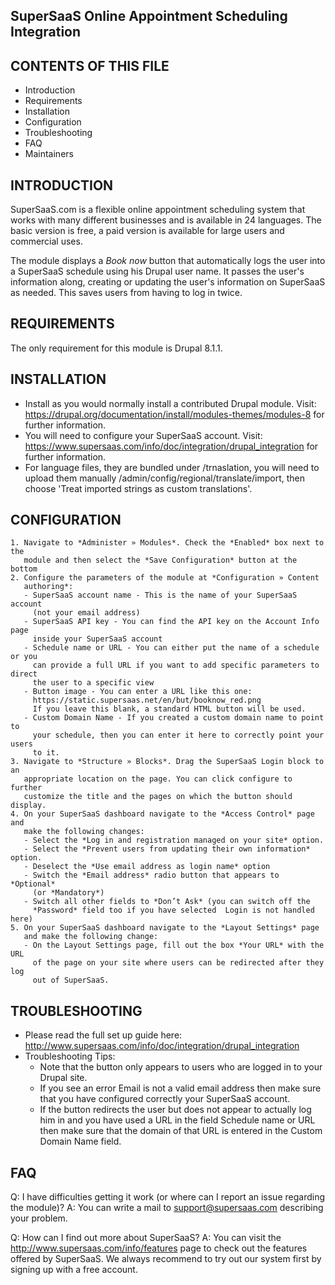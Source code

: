 SuperSaaS Online Appointment Scheduling Integration
---------------------------------------------------------

CONTENTS OF THIS FILE
---------------------

 * Introduction
 * Requirements
 * Installation
 * Configuration
 * Troubleshooting
 * FAQ
 * Maintainers


INTRODUCTION
------------

SuperSaaS.com is a flexible online appointment scheduling system that works with
many different businesses and is available in 24 languages. The basic version is
free, a paid version is available for large users and commercial uses.

The module displays a *Book now* button that automatically logs the user into a
SuperSaaS schedule using his Drupal user name. It passes the user's information
along, creating or updating the user's information on SuperSaaS as needed. This
saves users from having to log in twice.


REQUIREMENTS
------------

The only requirement for this module is Drupal 8.1.1.


INSTALLATION
------------
 * Install as you would normally install a contributed Drupal module. Visit:
   https://drupal.org/documentation/install/modules-themes/modules-8
   for further information.
 * You will need to configure your SuperSaaS account. Visit:
   https://www.supersaas.com/info/doc/integration/drupal_integration
   for further information.
 * For language files, they are bundled under /trnaslation, you will
   need to upload them manually /admin/config/regional/translate/import, then
   choose 'Treat imported strings as custom translations'.


CONFIGURATION
-------------

    1. Navigate to *Administer » Modules*. Check the *Enabled* box next to the
       module and then select the *Save Configuration* button at the bottom
    2. Configure the parameters of the module at *Configuration » Content
       authoring*:
       - SuperSaaS account name - This is the name of your SuperSaaS account
         (not your email address)
       - SuperSaaS API key - You can find the API key on the Account Info page
         inside your SuperSaaS account
       - Schedule name or URL - You can either put the name of a schedule or you
         can provide a full URL if you want to add specific parameters to direct
         the user to a specific view
       - Button image - You can enter a URL like this one:
         https://static.supersaas.net/en/but/booknow_red.png
         If you leave this blank, a standard HTML button will be used.
       - Custom Domain Name - If you created a custom domain name to point to
         your schedule, then you can enter it here to correctly point your users
         to it.
    3. Navigate to *Structure » Blocks*. Drag the SuperSaaS Login block to an
       appropriate location on the page. You can click configure to further
       customize the title and the pages on which the button should display.
    4. On your SuperSaaS dashboard navigate to the *Access Control* page and
       make the following changes:
       - Select the *Log in and registration managed on your site* option.
       - Select the *Prevent users from updating their own information* option.
       - Deselect the *Use email address as login name* option
       - Switch the *Email address* radio button that appears to *Optional*
         (or *Mandatory*)
       - Switch all other fields to *Don’t Ask* (you can switch off the
         *Password* field too if you have selected  Login is not handled here)
    5. On your SuperSaaS dashboard navigate to the *Layout Settings* page
       and make the following change:
       - On the Layout Settings page, fill out the box *Your URL* with the URL
         of the page on your site where users can be redirected after they log
         out of SuperSaaS.


TROUBLESHOOTING
---------------
 * Please read the full set up guide here:
   http://www.supersaas.com/info/doc/integration/drupal_integration
* Troubleshooting Tips:
  - Note that the button only appears to users who are logged in to your Drupal
    site.
  - If you see an error Email is not a valid email address then make sure that
    you have configured correctly your SuperSaaS account.
  - If the button redirects the user but does not appear to actually log him in
    and you have used a URL in the field Schedule name or URL then make sure
    that the domain of that URL is entered in the Custom Domain Name field.


FAQ
----------------
Q: I have difficulties getting it work (or where can I report an issue regarding
the module)?
A: You can write a mail to support@supersaas.com describing your problem.

Q: How can I find out more about SuperSaaS?
A: You can visit the http://www.supersaas.com/info/features page to check out
the features offered by SuperSaaS. We always recommend to try out our system
first by signing up with a free account.
